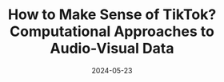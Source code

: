---
title: "How to Make Sense of TikTok? Computational Approaches to Audio-Visual Data"
collection: talks
permalink: /talks/2024-05-23-How-to-Make-Sense-of-TikTok-Computational-Approaches-to-Audio-Visual-Data
date: 2024-05-23
venue: '@Universtity of Mannheim; Chair for Data Science in the Economic and Social Sciences'
venue: '@Universtity of Mannheim; Chair for Data Science in the Economic and Social Sciences, Mannheim (Germany)'
citation: ' Lion Wedel, &quot;How to Make Sense of TikTok? Computational Approaches to Audio-Visual Data.&quot; @Universtity of Mannheim; Chair for Data Science in the Economic and Social Sciences, 1900.'
---